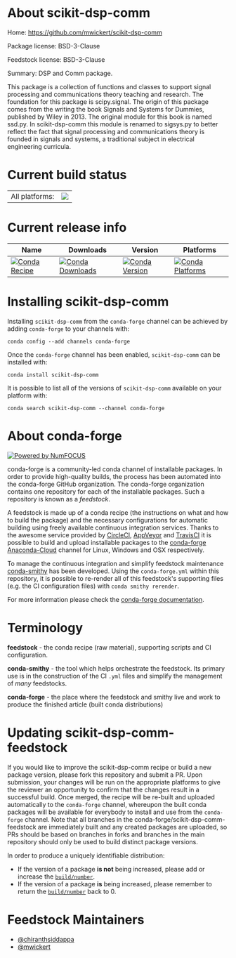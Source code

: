 About scikit-dsp-comm
=====================

Home: https://github.com/mwickert/scikit-dsp-comm

Package license: BSD-3-Clause

Feedstock license: BSD-3-Clause

Summary: DSP and Comm package.

This package is a collection of functions and classes to support signal processing and communications theory teaching and research. The foundation for this package is scipy.signal. The origin of this package comes from the writing the book Signals and Systems for Dummies, published by Wiley in 2013. The original module for this book is named ssd.py. In scikit-dsp-comm this module is renamed to sigsys.py to better reflect the fact that signal processing and communications theory is founded in signals and systems, a traditional subject in electrical engineering curricula.


Current build status
====================


<table><tr><td>All platforms:</td>
    <td>
      <a href="https://dev.azure.com/conda-forge/feedstock-builds/_build/latest?definitionId=4611&branchName=master">
        <img src="https://dev.azure.com/conda-forge/feedstock-builds/_apis/build/status/scikit-dsp-comm-feedstock?branchName=master">
      </a>
    </td>
  </tr>
</table>

Current release info
====================

| Name | Downloads | Version | Platforms |
| --- | --- | --- | --- |
| [![Conda Recipe](https://img.shields.io/badge/recipe-scikit--dsp--comm-green.svg)](https://anaconda.org/conda-forge/scikit-dsp-comm) | [![Conda Downloads](https://img.shields.io/conda/dn/conda-forge/scikit-dsp-comm.svg)](https://anaconda.org/conda-forge/scikit-dsp-comm) | [![Conda Version](https://img.shields.io/conda/vn/conda-forge/scikit-dsp-comm.svg)](https://anaconda.org/conda-forge/scikit-dsp-comm) | [![Conda Platforms](https://img.shields.io/conda/pn/conda-forge/scikit-dsp-comm.svg)](https://anaconda.org/conda-forge/scikit-dsp-comm) |

Installing scikit-dsp-comm
==========================

Installing `scikit-dsp-comm` from the `conda-forge` channel can be achieved by adding `conda-forge` to your channels with:

```
conda config --add channels conda-forge
```

Once the `conda-forge` channel has been enabled, `scikit-dsp-comm` can be installed with:

```
conda install scikit-dsp-comm
```

It is possible to list all of the versions of `scikit-dsp-comm` available on your platform with:

```
conda search scikit-dsp-comm --channel conda-forge
```


About conda-forge
=================

[![Powered by NumFOCUS](https://img.shields.io/badge/powered%20by-NumFOCUS-orange.svg?style=flat&colorA=E1523D&colorB=007D8A)](http://numfocus.org)

conda-forge is a community-led conda channel of installable packages.
In order to provide high-quality builds, the process has been automated into the
conda-forge GitHub organization. The conda-forge organization contains one repository
for each of the installable packages. Such a repository is known as a *feedstock*.

A feedstock is made up of a conda recipe (the instructions on what and how to build
the package) and the necessary configurations for automatic building using freely
available continuous integration services. Thanks to the awesome service provided by
[CircleCI](https://circleci.com/), [AppVeyor](https://www.appveyor.com/)
and [TravisCI](https://travis-ci.com/) it is possible to build and upload installable
packages to the [conda-forge](https://anaconda.org/conda-forge)
[Anaconda-Cloud](https://anaconda.org/) channel for Linux, Windows and OSX respectively.

To manage the continuous integration and simplify feedstock maintenance
[conda-smithy](https://github.com/conda-forge/conda-smithy) has been developed.
Using the ``conda-forge.yml`` within this repository, it is possible to re-render all of
this feedstock's supporting files (e.g. the CI configuration files) with ``conda smithy rerender``.

For more information please check the [conda-forge documentation](https://conda-forge.org/docs/).

Terminology
===========

**feedstock** - the conda recipe (raw material), supporting scripts and CI configuration.

**conda-smithy** - the tool which helps orchestrate the feedstock.
                   Its primary use is in the construction of the CI ``.yml`` files
                   and simplify the management of *many* feedstocks.

**conda-forge** - the place where the feedstock and smithy live and work to
                  produce the finished article (built conda distributions)


Updating scikit-dsp-comm-feedstock
==================================

If you would like to improve the scikit-dsp-comm recipe or build a new
package version, please fork this repository and submit a PR. Upon submission,
your changes will be run on the appropriate platforms to give the reviewer an
opportunity to confirm that the changes result in a successful build. Once
merged, the recipe will be re-built and uploaded automatically to the
`conda-forge` channel, whereupon the built conda packages will be available for
everybody to install and use from the `conda-forge` channel.
Note that all branches in the conda-forge/scikit-dsp-comm-feedstock are
immediately built and any created packages are uploaded, so PRs should be based
on branches in forks and branches in the main repository should only be used to
build distinct package versions.

In order to produce a uniquely identifiable distribution:
 * If the version of a package **is not** being increased, please add or increase
   the [``build/number``](https://conda.io/docs/user-guide/tasks/build-packages/define-metadata.html#build-number-and-string).
 * If the version of a package **is** being increased, please remember to return
   the [``build/number``](https://conda.io/docs/user-guide/tasks/build-packages/define-metadata.html#build-number-and-string)
   back to 0.

Feedstock Maintainers
=====================

* [@chiranthsiddappa](https://github.com/chiranthsiddappa/)
* [@mwickert](https://github.com/mwickert/)

